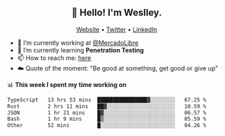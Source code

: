 <h2 align="center">👋 Hello! I'm Weslley.</h2>
<p align="center">
  <a href="http://weslleyneri.com.br">Website</a> •
  <a href="https://twitter.com/Weslley_Neri">Twitter</a> •
  <a href="https://www.linkedin.com/in/weslley-neri-3658908b">LinkedIn</a>
</p>


- 🔭 I’m currently working at [@MercadoLibre](https://github.com/mercadolibre)
- 🌱 I’m currently learning **Penetration Testing**
- 📫 How to reach me: [here](mailto:weslley39@gmail.com)
- ☁️ Quote of the moment: "Be good at something, get good or give up"

📊 **This week I spent my time working on**
<!--START_SECTION:waka-->

```txt
TypeScript   13 hrs 53 mins  ████████████████▓░░░░░░░░   67.25 %
Rust         2 hrs 11 mins   ██▓░░░░░░░░░░░░░░░░░░░░░░   10.59 %
JSON         1 hr 21 mins    █▓░░░░░░░░░░░░░░░░░░░░░░░   06.57 %
Bash         1 hr 9 mins     █▒░░░░░░░░░░░░░░░░░░░░░░░   05.59 %
Other        52 mins         █░░░░░░░░░░░░░░░░░░░░░░░░   04.26 %
```

<!--END_SECTION:waka-->

<!-- Inspired by https://github.com/gruselhaus/gruselhaus -->
